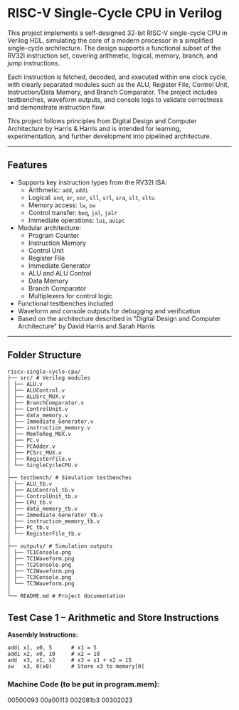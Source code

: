 # RISC-V Single-Cycle CPU in Verilog

This project implements a self-designed 32-bit RISC-V single-cycle CPU in Verilog HDL, simulating the core of a modern processor in a simplified single-cycle architecture. The design supports a functional subset of the RV32I instruction set, covering arithmetic, logical, memory, branch, and jump instructions.

Each instruction is fetched, decoded, and executed within one clock cycle, with clearly separated modules such as the ALU, Register File, Control Unit, Instruction/Data Memory, and Branch Comparator. The project includes testbenches, waveform outputs, and console logs to validate correctness and demonstrate instruction flow.

This project follows principles from Digital Design and Computer Architecture by Harris & Harris and is intended for learning, experimentation, and further development into pipelined architecture.

---

## Features

- Supports key instruction types from the RV32I ISA:
  - Arithmetic: `add`, `addi`
  - Logical: `and`, `or`, `xor`, `sll`, `srl`, `sra`, `slt`, `sltu`
  - Memory access: `lw`, `sw`
  - Control transfer: `beq`, `jal`, `jalr`
  - Immediate operations: `lui`, `auipc`
- Modular architecture:
  - Program Counter
  - Instruction Memory
  - Control Unit
  - Register File
  - Immediate Generator
  - ALU and ALU Control
  - Data Memory
  - Branch Comparator
  - Multiplexers for control logic
- Functional testbenches included
- Waveform and console outputs for debugging and verification
- Based on the architecture described in "Digital Design and Computer Architecture" by David Harris and Sarah Harris

---

## Folder Structure
```
riscv-single-cycle-cpu/
├── src/ # Verilog modules
│ ├── ALU.v
│ ├── ALUControl.v
│ ├── ALUSrc_MUX.v
│ ├── BranchComparator.v
│ ├── ControlUnit.v
│ ├── data_memory.v
│ ├── Immediate_Generator.v
│ ├── instruction_memory.v
│ ├── MemToReg_MUX.v
│ ├── PC.v
│ ├── PCAdder.v
│ ├── PCSrc_MUX.v
│ ├── RegisterFile.v
│ └── SingleCycleCPU.v
│
├── testbench/ # Simulation testbenches
│ ├── ALU_tb.v
│ ├── ALUControl_tb.v
│ ├── ControlUnit_tb.v
│ ├── CPU_tb.v
│ ├── data_memory_tb.v
│ ├── Immediate_Generator_tb.v
│ ├── instruction_memory_tb.v
│ ├── PC_tb.v
│ └── RegisterFile_tb.v
│
├── outputs/ # Simulation outputs
│ ├── TC1Console.png
│ ├── TC1Waveform.png
│ ├── TC2Console.png
│ ├── TC2Waveform.png
│ ├── TC3Console.png
│ └── TC3Waveform.png
│
└── README.md # Project documentation
```

## Test Case 1 – Arithmetic and Store Instructions

**Assembly Instructions:**
```assembly
addi x1, x0, 5      # x1 = 5
addi x2, x0, 10     # x2 = 10
add  x3, x1, x2     # x3 = x1 + x2 = 15
sw   x3, 0(x0)      # Store x3 to memory[0]
```

### Machine Code (to be put in program.mem):
00500093
00a00113
002081b3
00302023






